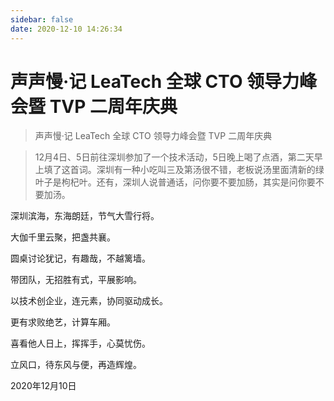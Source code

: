 ```yaml
---
sidebar: false
date: 2020-12-10 14:26:34
---
```

# 声声慢·记 LeaTech 全球 CTO 领导力峰会暨 TVP 二周年庆典

> 声声慢·记 LeaTech 全球 CTO 领导力峰会暨 TVP 二周年庆典

> 12月4日、5日前往深圳参加了一个技术活动，5日晚上喝了点酒，第二天早上填了这首词。深圳有一种小吃叫三及第汤很不错，老板说汤里面清新的绿叶子是枸杞叶。还有，深圳人说普通话，问你要不要加肠，其实是问你要不要加汤。

<!-- more -->

深圳滨海，东海朗廷，节气大雪行将。

大伽千里云聚，把盏共襄。

圆桌讨论犹记，有趣哉，不越篱墙。

带团队，无招胜有式，平展影响。


以技术创企业，连元素，协同驱动成长。

更有求败绝艺，计算车厢。

喜看他人日上，挥挥手，心莫忧伤。

立风口，待东风与便，再造辉煌。


2020年12月10日